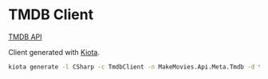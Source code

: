 # TMDB Client

[TMDB API](https://developer.themoviedb.org/reference/)

Client generated with [Kiota](https://learn.microsoft.com/en-us/openapi/kiota).

```bash
kiota generate -l CSharp -c TmdbClient -n MakeMovies.Api.Meta.Tmdb -d tmdb-api-v3.json -o . --include-path /3/find/* --include-path /3/configuration --exclude-backward-compatible --serializer Microsoft.Kiota.Serialization.Json.JsonSerializationWriterFactory --deserializer Microsoft.Kiota.Serialization.Json.JsonParseNodeFactory
```
